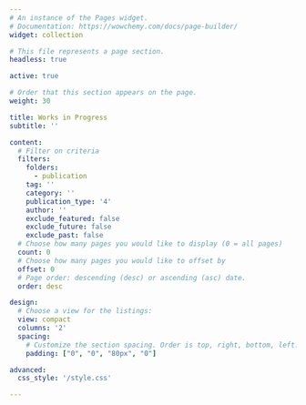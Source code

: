 ```yaml
---
# An instance of the Pages widget.
# Documentation: https://wowchemy.com/docs/page-builder/
widget: collection

# This file represents a page section.
headless: true

active: true

# Order that this section appears on the page.
weight: 30

title: Works in Progress
subtitle: ''

content:
  # Filter on criteria
  filters:
    folders:
      - publication
    tag: ''
    category: ''
    publication_type: '4'
    author: ''
    exclude_featured: false
    exclude_future: false
    exclude_past: false
  # Choose how many pages you would like to display (0 = all pages)
  count: 0
  # Choose how many pages you would like to offset by
  offset: 0
  # Page order: descending (desc) or ascending (asc) date.
  order: desc

design:
  # Choose a view for the listings:
  view: compact
  columns: '2'
  spacing:
    # Customize the section spacing. Order is top, right, bottom, left.
    padding: ["0", "0", "80px", "0"]

advanced:
  css_style: '/style.css'

---
```


